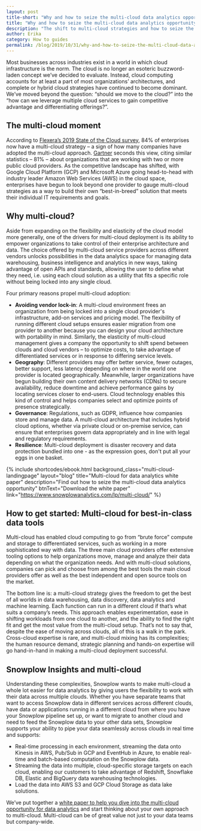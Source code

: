 ```yaml
---
layout: post
title-short: "Why and how to seize the multi-cloud data analytics opportunity"
title: "Why and how to seize the multi-cloud data analytics opportunity?"
description: "The shift to multi-cloud strategies and how to seize the multi-cloud data analytics opportunity"
author: Erika
category: How to guides
permalink: /blog/2019/10/31/why-and-how-to-seize-the-multi-cloud-data-analytics-opportunity/
---
```



Most businesses across industries exist in a world in which cloud infrastructure is the norm. The cloud is no longer an esoteric buzzword-laden concept we’ve decided to evaluate. Instead, cloud computing accounts for at least a part of most organizations’ architectures, and complete or hybrid cloud strategies have continued to become dominant. We’ve moved beyond the question: “should we move to the cloud?” into the “how can we leverage multiple cloud services to gain competitive advantage and differentiating offerings?”. 


## **The multi-cloud moment**

According to [Flexera’s 2019 State of the Cloud survey](https://www.flexera.com/blog/cloud/2019/02/cloud-computing-trends-2019-state-of-the-cloud-survey/), 84% of enterprises now have a multi-cloud strategy – a sign of how many companies have adopted the multi-cloud approach. [Gartner](https://www.gartner.com/smarterwithgartner/why-organizations-choose-a-multicloud-strategy/) seconds this view, citing similar statistics – 81% – about organizations that are working with two or more public cloud providers. As the competitive landscape has shifted, with Google Cloud Platform (GCP) and Microsoft Azure going head-to-head with industry leader Amazon Web Services (AWS) in the cloud space, enterprises have begun to look beyond one provider to gauge multi-cloud strategies as a way to build their own “best-in-breed” solution that meets their individual IT requirements and goals. 


## **Why multi-cloud?**

Aside from expanding on the flexibility and elasticity of the cloud model more generally, one of the drivers for multi-cloud deployment is its ability to empower organizations to take control of their enterprise architecture and data. The choice offered by multi-cloud service providers across different vendors unlocks possibilities in the data analytics space for managing data warehousing, business intelligence and analytics in new ways, taking advantage of open APIs and standards, allowing the user to define what they need, i.e. using each cloud solution as a utility that fits a specific role without being locked into any single cloud.

Four primary reasons propel multi-cloud adoption:



*   **Avoiding vendor lock-in**: A multi-cloud environment frees an organization from being locked into a single cloud provider's infrastructure, add-on services and pricing model. The flexibility of running different cloud setups ensures easier migration from one provider to another because you can design your cloud architecture with portability in mind. Similarly, the elasticity of multi-cloud management gives a company the opportunity to shift spend between clouds and cloud vendors – to optimize costs, to take advantage of differentiated services or in response to differing service levels.
*   **Geography**: Different providers may offer better service, fewer outages, better support, less latency depending on where in the world one provider is located geographically. Meanwhile, larger organizations have begun building their own content delivery networks (CDNs) to secure availability, reduce downtime and achieve performance gains by locating services closer to end-users. Cloud technology enables this kind of control and helps companies select and optimize points of presence strategically. 
*   **Governance**: Regulations, such as GDPR, influence how companies store and manage data. A multi-cloud architecture that includes hybrid cloud options, whether via private cloud or on-premise service, can ensure that enterprises govern data appropriately and in line with legal and regulatory requirements.
*   **Resilience**: Multi-cloud deployment is disaster recovery and data protection bundled into one - as the expression goes, don't put all your eggs in one basket.

 {% include shortcodes/ebook.html background_class="multi-cloud-landingpage" layout="blog" title="Multi-cloud for data analytics white paper" description="Find out how to seize the multi-cloud data analytics opportunity" btnText="Download the white paper" link="https://www.snowplowanalytics.com/lp/multi-cloud/" %}



## How to get started: Multi-cloud for best-in-class data tools 

Multi-cloud has enabled cloud computing to go from “brute force” compute and storage to differentiated services, such as working in a more sophisticated way with data. The three main cloud providers offer extensive tooling options to help organizations move, manage and analyze their data depending on what the organization needs. And with multi-cloud solutions, companies can pick and choose from among the best tools the main cloud providers offer as well as the best independent and open source tools on the market.

The bottom line is: a multi-cloud strategy gives the freedom to get the best of all worlds in data warehousing, data discovery, data analytics and machine learning. Each function can run in a different cloud if that’s what suits a company’s needs. This approach enables experimentation, ease in shifting workloads from one cloud to another, and the ability to find the right fit and get the most value from the multi-cloud setup. That’s not to say that, despite the ease of moving across clouds, all of this is a walk in the park. Cross-cloud expertise is rare, and multi-cloud mixing has its complexities; the human resource demand, strategic planning and hands-on expertise will go hand-in-hand in making a multi-cloud deployment successful.


## Snowplow Insights and multi-cloud

Understanding these complexities, Snowplow wants to make multi-cloud a whole lot easier for data analytics by giving users the flexibility to work with their data across multiple clouds. Whether you have separate teams that want to access Snowplow data in different services across different clouds, have data or applications running in a different cloud from where you have your Snowplow pipeline set up, or want to migrate to another cloud and need to feed the Snowplow data to your other data sets, Snowplow supports your ability to pipe your data seamlessly across clouds in real time and supports:



*   Real-time processing in each environment, streaming the data onto Kinesis in AWS, Pub/Sub in GCP and EventHub in Azure, to enable real-time and batch-based computation on the Snowplow data.
*   Streaming the data into multiple, cloud-specific storage targets on each cloud, enabling our customers to take advantage of Redshift, Snowflake DB, Elastic and BigQuery data warehousing technologies.
*   Load the data into AWS S3 and GCP Cloud Storage as data lake solutions.

We’ve put together a [white paper to help you dive into the multi-cloud opportunity for data analytics](https://www.snowplowanalytics.com/lp/multi-cloud/) and start thinking about your own approach to multi-cloud. Multi-cloud can be of great value not just to your data teams but company-wide.  


